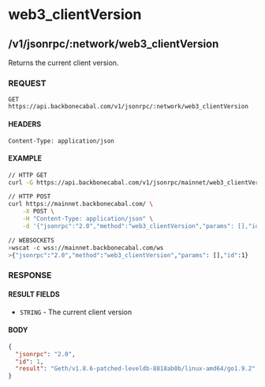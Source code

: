 # web3_clientVersion

## /v1/jsonrpc/:network/web3_clientVersion

Returns the current client version.

### REQUEST

`GET https://api.backbonecabal.com/v1/jsonrpc/:network/web3_clientVersion`

#### HEADERS

`Content-Type: application/json`

#### EXAMPLE

```bash
// HTTP GET
curl -G https://api.backbonecabal.com/v1/jsonrpc/mainnet/web3_clientVersion

// HTTP POST
curl https://mainnet.backbonecabal.com/ \
    -X POST \
    -H "Content-Type: application/json" \
    -d '{"jsonrpc":"2.0","method":"web3_clientVersion","params": [],"id":1}'

// WEBSOCKETS
>wscat -c wss://mainnet.backbonecabal.com/ws
>{"jsonrpc":"2.0","method":"web3_clientVersion","params": [],"id":1}
```

### RESPONSE

#### RESULT FIELDS

- `STRING` - The current client version

#### BODY

```json
{
  "jsonrpc": "2.0",
  "id": 1,
  "result": "Geth/v1.8.6-patched-leveldb-8818ab0b/linux-amd64/go1.9.2"
}
```
